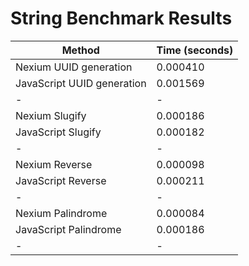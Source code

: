 # String Benchmark Results

| Method                     | Time (seconds) |
| -------------------------- | -------------- |
| Nexium UUID generation     | 0.000410       |
| JavaScript UUID generation | 0.001569       |
| -                          | -              |
| Nexium Slugify             | 0.000186       |
| JavaScript Slugify         | 0.000182       |
| -                          | -              |
| Nexium Reverse             | 0.000098       |
| JavaScript Reverse         | 0.000211       |
| -                          | -              |
| Nexium Palindrome          | 0.000084       |
| JavaScript Palindrome      | 0.000186       |
| -                          | -              |
